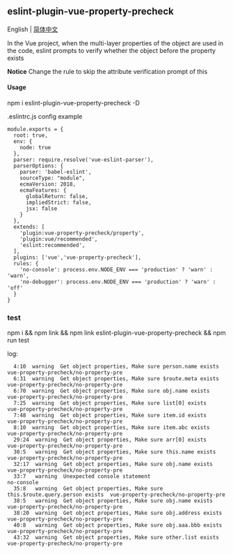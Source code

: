 ## eslint-plugin-vue-property-precheck

English | [简体中文](./README_CN.md)

In the Vue project, when the multi-layer properties of the object are used in the code, eslint prompts to verify whether the object before the property exists

**Notice** Change the rule to skip the attribute verification prompt of this

#### Usage

npm i eslint-plugin-vue-property-precheck -D

.eslintrc.js config example

```
module.exports = {
  root: true,
  env: {
    node: true
  },
  parser: require.resolve('vue-eslint-parser'),
  parserOptions: {
    parser: 'babel-eslint',
    sourceType: "module",
    ecmaVersion: 2018,
    ecmaFeatures: {
      globalReturn: false,
      impliedStrict: false,
      jsx: false
    }
  },
  extends: [ 
    'plugin:vue-property-precheck/property',
    'plugin:vue/recommended',
    'eslint:recommended',  
  ], 
  plugins: ['vue','vue-property-precheck'],
  rules: {
    'no-console': process.env.NODE_ENV === 'production' ? 'warn' : 'warn',
    'no-debugger': process.env.NODE_ENV === 'production' ? 'warn' : 'off'
  }
}

```


### test

npm i && npm link && npm link eslint-plugin-vue-property-precheck && npm run test

log:

```
  4:10  warning  Get object properties, Make sure person.name exists               vue-property-precheck/no-property-pre
  6:31  warning  Get object properties, Make sure $route.meta exists               vue-property-precheck/no-property-pre
  6:70  warning  Get object properties, Make sure obj.name exists                  vue-property-precheck/no-property-pre
  7:25  warning  Get object properties, Make sure list[0] exists                   vue-property-precheck/no-property-pre
  7:48  warning  Get object properties, Make sure item.id exists                   vue-property-precheck/no-property-pre
  8:10  warning  Get object properties, Make sure item.abc exists                  vue-property-precheck/no-property-pre
  29:24  warning  Get object properties, Make sure arr[0] exists                    vue-property-precheck/no-property-pre
  30:5   warning  Get object properties, Make sure this.name exists                 vue-property-precheck/no-property-pre
  32:17  warning  Get object properties, Make sure obj.name exists                  vue-property-precheck/no-property-pre
  33:7   warning  Unexpected console statement                                      no-console
  35:8   warning  Get object properties, Make sure this.$route.query.person exists  vue-property-precheck/no-property-pre
  38:5   warning  Get object properties, Make sure obj.name exists                  vue-property-precheck/no-property-pre
  38:20  warning  Get object properties, Make sure obj.address exists               vue-property-precheck/no-property-pre
  40:8   warning  Get object properties, Make sure obj.aaa.bbb exists               vue-property-precheck/no-property-pre
  43:32  warning  Get object properties, Make sure other.list exists                vue-property-precheck/no-property-pre
```

